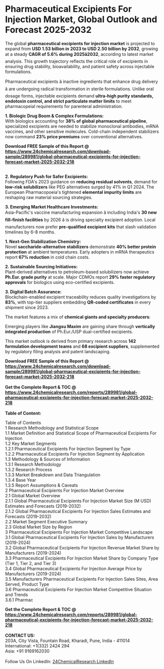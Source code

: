 <h1>Pharmaceutical Excipients For Injection Market, Global Outlook and Forecast 2025-2032</h1><p>The global <strong>pharmaceutical excipients for injection market</strong> is projected to expand from <strong>USD 1.53 billion in 2023 to USD 2.50 billion by 2032</strong>, growing at a steady <strong>CAGR of 5.6% during 2025â2032</strong>, according to latest market analysis. This growth trajectory reflects the critical role of excipients in ensuring drug stability, bioavailability, and patient safety across injectable formulations.</p><p>Pharmaceutical excipients â inactive ingredients that enhance drug delivery â are undergoing radical transformation in sterile formulations. Unlike oral dosage forms, injectable excipients demand <strong>ultra-high purity standards, endotoxin control, and strict particulate matter limits</strong> to meet pharmacopeial requirements for parenteral administration.</p><p><strong>1. Biologic Drug Boom &amp; Complex Formulations:</strong><br>
With biologics accounting for <strong>38% of global pharmaceutical pipeline</strong>, specialized excipients are needed to stabilize monoclonal antibodies, mRNA vaccines, and other sensitive molecules. Cold-chain independent stabilizers now command <strong>23% price premiums</strong> over conventional alternatives.</p><div><b>Download FREE Sample of this Report @ 
            <a href="https://www.24chemicalresearch.com/download-sample/289981/global-pharmaceutical-excipients-for-injection-forecast-market-2025-2032-218">
            https://www.24chemicalresearch.com/download-sample/289981/global-pharmaceutical-excipients-for-injection-forecast-market-2025-2032-218</a></b></div><br><p><strong>2. Regulatory Push for Safer Excipients:</strong><br>
Following FDA's 2023 guidance on <strong>reducing residual solvents</strong>, demand for <strong>low-risk solubilizers</strong> like PEG alternatives surged by 41% in Q1 2024. The European Pharmacopoeia's tightened <strong>elemental impurity limits</strong> are reshaping raw material sourcing strategies.</p><p><strong>3. Emerging Market Healthcare Investments:</strong><br>
Asia-Pacific's vaccine manufacturing expansion â including India's <strong>30 new fill-finish facilities</strong> by 2026 â is driving specialty excipient adoption. Local manufacturers now prefer <strong>pre-qualified excipient kits</strong> that slash validation timelines by 6-8 months.</p><p><strong>1. Next-Gen Stabilization Chemistry:</strong><br>
Novel <strong>saccharide-alternative stabilizers</strong> demonstrate <strong>40% better protein protection</strong> at ambient temperatures. Early adopters in mRNA therapeutics report <strong>67% reduction</strong> in cold chain costs.</p><p><strong>2. Sustainable Sourcing Initiatives:</strong><br>
Plant-derived alternatives to petroleum-based solubilizers now achieve <strong>Ph.Eur. grade purity</strong> at scale. Major CDMOs report <strong>29% faster regulatory approvals</strong> for biologics using eco-certified excipients.</p><p><strong>3. Digital Batch Assurance:</strong><br>
Blockchain-enabled excipient traceability reduces quality investigations by <strong>83%</strong>, with top-tier suppliers embedding <strong>QR-coded certificates</strong> in every shipment since 2023.</p><p>The market features a mix of <strong>chemical giants and specialty producers</strong>:</p><p>Emerging players like <strong>Jiangsu Maxim</strong> are gaining share through <strong>vertically integrated production</strong> of Ph.Eur./USP dual-certified excipients.</p><p>This market outlook is derived from primary research across <strong>142 formulation development teams</strong> and <strong>68 excipient suppliers</strong>, supplemented by regulatory filing analysis and patent landscaping.</p><div><b>Download FREE Sample of this Report @ 
            <a href="https://www.24chemicalresearch.com/download-sample/289981/global-pharmaceutical-excipients-for-injection-forecast-market-2025-2032-218">
            https://www.24chemicalresearch.com/download-sample/289981/global-pharmaceutical-excipients-for-injection-forecast-market-2025-2032-218</a></b></div><br><div><b>Get the Complete Report & TOC @ 
            <a href="https://www.24chemicalresearch.com/reports/289981/global-pharmaceutical-excipients-for-injection-forecast-market-2025-2032-218">
            https://www.24chemicalresearch.com/reports/289981/global-pharmaceutical-excipients-for-injection-forecast-market-2025-2032-218</a></b></div><br>
            <b>Table of Content:</b><p>Table of Contents<br />
1 Research Methodology and Statistical Scope<br />
1.1 Market Definition and Statistical Scope of Pharmaceutical Excipients For Injection<br />
1.2 Key Market Segments<br />
1.2.1 Pharmaceutical Excipients For Injection Segment by Type<br />
1.2.2 Pharmaceutical Excipients For Injection Segment by Application<br />
1.3 Methodology & Sources of Information<br />
1.3.1 Research Methodology<br />
1.3.2 Research Process<br />
1.3.3 Market Breakdown and Data Triangulation<br />
1.3.4 Base Year<br />
1.3.5 Report Assumptions & Caveats<br />
2 Pharmaceutical Excipients For Injection Market Overview<br />
2.1 Global Market Overview<br />
2.1.1 Global Pharmaceutical Excipients For Injection Market Size (M USD) Estimates and Forecasts (2019-2032)<br />
2.1.2 Global Pharmaceutical Excipients For Injection Sales Estimates and Forecasts (2019-2032)<br />
2.2 Market Segment Executive Summary<br />
2.3 Global Market Size by Region<br />
3 Pharmaceutical Excipients For Injection Market Competitive Landscape<br />
3.1 Global Pharmaceutical Excipients For Injection Sales by Manufacturers (2019-2024)<br />
3.2 Global Pharmaceutical Excipients For Injection Revenue Market Share by Manufacturers (2019-2024)<br />
3.3 Pharmaceutical Excipients For Injection Market Share by Company Type (Tier 1, Tier 2, and Tier 3)<br />
3.4 Global Pharmaceutical Excipients For Injection Average Price by Manufacturers (2019-2024)<br />
3.5 Manufacturers Pharmaceutical Excipients For Injection Sales Sites, Area Served, Product Type<br />
3.6 Pharmaceutical Excipients For Injection Market Competitive Situation and Trends<br />
3.6.1 Pharmac</p><div><b>Get the Complete Report & TOC @ 
            <a href="https://www.24chemicalresearch.com/reports/289981/global-pharmaceutical-excipients-for-injection-forecast-market-2025-2032-218">
            https://www.24chemicalresearch.com/reports/289981/global-pharmaceutical-excipients-for-injection-forecast-market-2025-2032-218</a></b></div><br><b>CONTACT US:</b><br>
            203A, City Vista, Fountain Road, Kharadi, Pune, India - 411014<br>
            International: +1(332) 2424 294<br>
            Asia: +91 9169162030 <br><br>
            Follow Us On LinkedIn: <a href="https://www.linkedin.com/company/24chemicalresearch/">24ChemicalResearch LinkedIn</a>